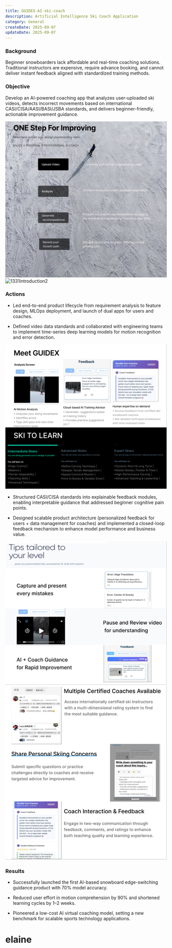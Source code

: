 ```yaml
---
title: GUIDEX-AI-ski-coach
description: Artificial Intelligence Ski Coach Application
category: General
createDate: 2025-09-07
updateDate: 2025-09-07
---
```


### **Background**

Beginner snowboarders lack affordable and real-time coaching solutions. Traditional instructors are expensive, require advance booking, and cannot deliver instant feedback aligned with standardized training methods.

### **Objective**
Develop an AI-powered coaching app that analyzes user-uploaded ski videos, detects incorrect movements based on international CASI/CISA/AASI/BASI/JSBA standards, and delivers beginner-friendly, actionable improvement guidance.

![1331introduction](./1331introduction.png)
![1331introduction2](./1331introduction2.png)


### **Actions**
- Led end-to-end product lifecycle from requirement analysis to feature design, MLOps deployment, and launch of dual apps for users and coaches.

- Defined video data standards and collaborated with engineering teams to implement time-series deep learning models for motion recognition and error detection.

![1331meetguidex](./1331meetguidex.png)

- Structured CASI/CISA standards into explainable feedback modules, enabling interpretable guidance that addressed beginner cognitive pain points.

- Designed scalable product architecture (personalized feedback for users + data management for coaches) and implemented a closed-loop feedback mechanism to enhance model performance and business value.


![1331tips](./1331tips.png)
![1331coach](./1331coach.png)

### **Results**
- Successfully launched the first AI-based snowboard edge-switching guidance product with 70% model accuracy.

- Reduced user effort in motion comprehension by 90% and shortened learning cycles by 1–2 weeks.

- Pioneered a low-cost AI virtual coaching model, setting a new benchmark for scalable sports technology applications.


# elaine
